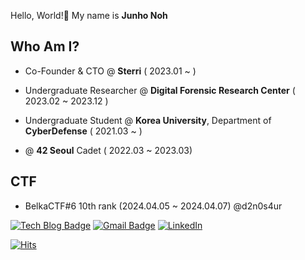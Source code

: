 Hello, World!👋 My name is **Junho Noh**
<br/>

## Who Am I?
* Co-Founder & CTO @ **Sterri** ( 2023.01 ~ )
* Undergraduate Researcher @ **Digital Forensic Research Center** ( 2023.02 ~ 2023.12 )
* Undergraduate Student @ **Korea University**, Department of **CyberDefense** ( 2021.03 ~ )

* @ **42 Seoul** Cadet ( 2022.03 ~ 2023.03)


## CTF
* BelkaCTF#6 10th rank (2024.04.05 ~ 2024.04.07) @d2n0s4ur


[![Tech Blog Badge](http://img.shields.io/badge/-Tech%20blog-black?style=flat-square&logo=github&link=https://d2n0s4ur.github.io/)](https://d2n0s4ur.github.io/)
[![Gmail Badge](https://img.shields.io/badge/Gmail-d14836?style=flat-square&logo=Gmail&logoColor=white&link=mailto:njh0625@gmail.com)](mailto:njh0625@gmail.com)
[![LinkedIn](https://img.shields.io/badge/Linkedin-0A66C2?style=flat-square&logo=Linkedin&logoColor=white&link=www.linkedin.com/in/d2n0s4ur)](https://www.linkedin.com/in/d2n0s4ur)

[![Hits](https://hits.seeyoufarm.com/api/count/incr/badge.svg?url=https%3A%2F%2Fgithub.com%2Fd2n0s4ur&count_bg=%2379C83D&title_bg=%23555555&icon=&icon_color=%23E7E7E7&title=hits&edge_flat=false)](https://hits.seeyoufarm.com)
